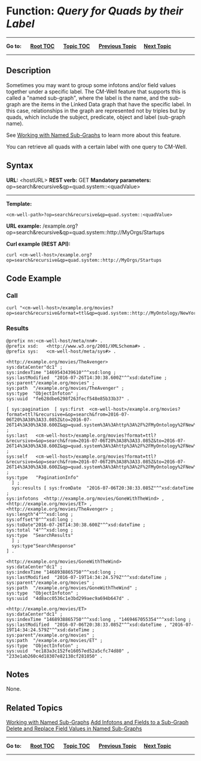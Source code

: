 # Function: *Query for Quads by their Label*

----

**Go to:** &nbsp;&nbsp;&nbsp;&nbsp; [**Root TOC**](CM-Well.RootTOC.md) &nbsp;&nbsp;&nbsp;&nbsp; [**Topic TOC**](API.TOC.md) &nbsp;&nbsp;&nbsp;&nbsp; [**Previous Topic**](API.Query.DataStatistics.md)&nbsp;&nbsp;&nbsp;&nbsp; [**Next Topic**](API.Stream.StreamInfotons.md)  

----

## Description
Sometimes you may want to group some infotons and/or field values together under a specific label. The CM-Well feature that supports this is called a "named sub-graph", where the label is the name, and the sub-graph are the items in the Linked Data graph that have the specific label. In this case, relationships in the graph are represented not by triples but by quads, which include the subject, predicate, object and label (sub-graph name).

See [Working with Named Sub-Graphs](DevGuide.WorkingWithNamedSub-Graphs.md) to learn more about this feature.

You can retrieve all quads with a certain label with one query to CM-Well.

## Syntax

**URL:** \<hostURL\>
**REST verb:** GET
**Mandatory parameters:** op=search&recursive&qp=quad.system::\<quadValue\>

----------

**Template:**

    <cm-well-path>?op=search&recursive&qp=quad.system::<quadValue>

**URL example:**
   <cm-well-host>/example.org?op=search&recursive&qp=quad.system::http://MyOrgs/Startups

**Curl example (REST API):**

    curl <cm-well-host>/example.org?op=search&recursive&qp=quad.system::http://MyOrgs/Startups

## Code Example

### Call

    curl "<cm-well-host>/example.org/movies?op=search&recursive&format=ttl&qp=quad.system::http://MyOntology/NewYorkTimes"

### Results

    @prefix nn:<cm-well-host/meta/nn#> .
    @prefix xsd:   <http://www.w3.org/2001/XMLSchema#> .
    @prefix sys:   <cm-well-host/meta/sys#> .
    
    <http://example.org/movies/TheAvenger>
    sys:dataCenter"dc1" ;
    sys:indexTime "1469543439610"^^xsd:long ;
    sys:lastModified  "2016-07-26T14:30:38.600Z"^^xsd:dateTime ;
    sys:parent"/example.org/movies" ;
    sys:path  "/example.org/movies/TheAvenger" ;
    sys:type  "ObjectInfoton" ;
    sys:uuid  "fe628dbe6298f263fecf548e85b33b37" .
    
    [ sys:pagination  [ sys:first  <cm-well-host>/example.org/movies?format=ttl?&recursive=&op=search&from=2016-07-06T20%3A38%3A33.085Z&to=2016-07-26T14%3A30%3A38.600Z&qp=quad.system%3A%3Ahttp%3A%2F%2FMyOntology%2FNewYorkTimes&length=4&offset=0> ;
    sys:last   <cm-well-host>/example.org/movies?format=ttl?&recursive=&op=search&from=2016-07-06T20%3A38%3A33.085Z&to=2016-07-26T14%3A30%3A38.600Z&qp=quad.system%3A%3Ahttp%3A%2F%2FMyOntology%2FNewYorkTimes&length=4&offset=4> ;
    sys:self   <cm-well-host>/example.org/movies?format=ttl?&recursive=&op=search&from=2016-07-06T20%3A38%3A33.085Z&to=2016-07-26T14%3A30%3A38.600Z&qp=quad.system%3A%3Ahttp%3A%2F%2FMyOntology%2FNewYorkTimes&length=4&offset=0> ;
    sys:type   "PaginationInfo"
      ] ;
      sys:results [ sys:fromDate  "2016-07-06T20:38:33.085Z"^^xsd:dateTime ;
    sys:infotons  <http://example.org/movies/GoneWithTheWind> , <http://example.org/movies/ET> , <http://example.org/movies/TheAvenger> ;
    sys:length"4"^^xsd:long ;
    sys:offset"0"^^xsd:long ;
    sys:toDate"2016-07-26T14:30:38.600Z"^^xsd:dateTime ;
    sys:total "4"^^xsd:long ;
    sys:type  "SearchResults"
      ] ;
      sys:type"SearchResponse"
    ] .
    
    <http://example.org/movies/GoneWithTheWind>
    sys:dataCenter"dc1" ;
    sys:indexTime "1468938865750"^^xsd:long ;
    sys:lastModified  "2016-07-19T14:34:24.579Z"^^xsd:dateTime ;
    sys:parent"/example.org/movies" ;
    sys:path  "/example.org/movies/GoneWithTheWind" ;
    sys:type  "ObjectInfoton" ;
    sys:uuid  "4d8acc0536c1e3bd299aec9a694b647d" .
    
    <http://example.org/movies/ET>
    sys:dataCenter"dc1" ;
    sys:indexTime "1468938865750"^^xsd:long , "1469467055354"^^xsd:long ;
    sys:lastModified  "2016-07-06T20:38:33.085Z"^^xsd:dateTime , "2016-07-19T14:34:24.579Z"^^xsd:dateTime ;
    sys:parent"/example.org/movies" ;
    sys:path  "/example.org/movies/ET" ;
    sys:type  "ObjectInfoton" ;
    sys:uuid  "ec183a3c152fe16057ed52a5cfc74d80" , "233e1ab260c4d18307e82138cf281050" .

## Notes
None.

## Related Topics
[Working with Named Sub-Graphs](DevGuide.WorkingWithNamedSub-Graphs.md)
[Add Infotons and Fields to a Sub-Graph](API.Update.AddInfotonsAndFieldsToSubGraph.md)
[Delete and Replace Field Values in Named Sub-Graphs](API.Update.DeleteOrReplaceValuesInNamedSubGraph.md)

----

**Go to:** &nbsp;&nbsp;&nbsp;&nbsp; [**Root TOC**](CM-Well.RootTOC.md) &nbsp;&nbsp;&nbsp;&nbsp; [**Topic TOC**](API.TOC.md) &nbsp;&nbsp;&nbsp;&nbsp; [**Previous Topic**](API.Query.DataStatistics.md)&nbsp;&nbsp;&nbsp;&nbsp; [**Next Topic**](API.Stream.StreamInfotons.md)  

----
